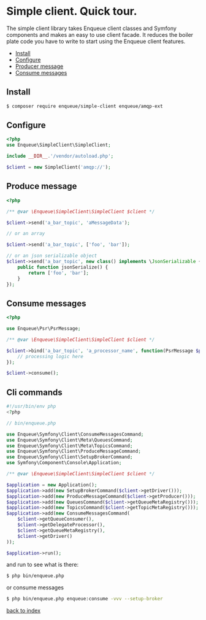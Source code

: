 # Simple client. Quick tour.

The simple client library takes Enqueue client classes and Symfony components and makes an easy to use client facade.
It reduces the boiler plate code you have to write to start using the Enqueue client features.

* [Install](#install)
* [Configure](#configure)
* [Producer message](#produce-message)
* [Consume messages](#consume-messages)

## Install

```bash
$ composer require enqueue/simple-client enqueue/amqp-ext
```

## Configure

```php
<?php
use Enqueue\SimpleClient\SimpleClient;

include __DIR__.'/vendor/autoload.php';

$client = new SimpleClient('amqp://');
```

## Produce message

```php
<?php

/** @var \Enqueue\SimpleClient\SimpleClient $client */

$client->send('a_bar_topic', 'aMessageData');

// or an array

$client->send('a_bar_topic', ['foo', 'bar']);

// or an json serializable object
$client->send('a_bar_topic', new class() implements \JsonSerializable {
    public function jsonSerialize() {
        return ['foo', 'bar'];
    }
});
```

## Consume messages

```php
<?php

use Enqueue\Psr\PsrMessage;

/** @var \Enqueue\SimpleClient\SimpleClient $client */

$client->bind('a_bar_topic', 'a_processor_name', function(PsrMessage $psrMessage) {
    // processing logic here
});

$client->consume();
```

## Cli commands

```php
#!/usr/bin/env php
<?php

// bin/enqueue.php

use Enqueue\Symfony\Client\ConsumeMessagesCommand;
use Enqueue\Symfony\Client\Meta\QueuesCommand;
use Enqueue\Symfony\Client\Meta\TopicsCommand;
use Enqueue\Symfony\Client\ProduceMessageCommand;
use Enqueue\Symfony\Client\SetupBrokerCommand;
use Symfony\Component\Console\Application;

/** @var \Enqueue\SimpleClient\SimpleClient $client */

$application = new Application();
$application->add(new SetupBrokerCommand($client->getDriver()));
$application->add(new ProduceMessageCommand($client->getProducer()));
$application->add(new QueuesCommand($client->getQueueMetaRegistry()));
$application->add(new TopicsCommand($client->getTopicMetaRegistry()));
$application->add(new ConsumeMessagesCommand(
    $client->getQueueConsumer(),
    $client->getDelegateProcessor(),
    $client->getQueueMetaRegistry(),
    $client->getDriver()
));

$application->run();
```

and run to see what is there:

```bash
$ php bin/enqueue.php 
```

or consume messages

```bash
$ php bin/enqueue.php enqueue:consume -vvv --setup-broker 
```

[back to index](../index.md)

